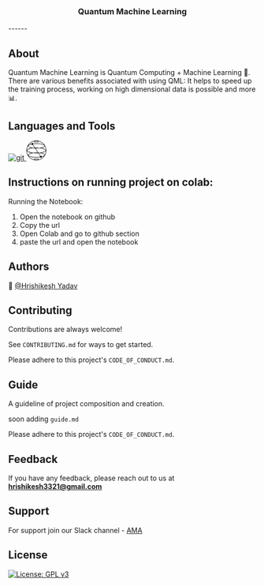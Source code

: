 <br />
<div align="center">
  <h3 align="center">Quantum Machine Learning</h3>

</div>
------

## About

Quantum Machine Learning is Quantum Computing + Machine Learning 🧠. There are various benefits associated with using QML: It helps to speed up the training process, working on high dimensional data is possible and more 📊.


## Languages and Tools

<a href="https://www.python.org/" rel="noreferrer"> <img src="https://www.svgrepo.com/show/452091/python.svg" alt="git" width="40" height="40"/> </a>
<a href="https://qiskit.org/" rel="noreferrer"> <img src="https://github.com/Hrishikesh332/Quantum-Machine-Learning/blob/main/src/qiskit.png" alt="git" width="40" height="40"/> </a>

 

 
 ## Instructions on running project on colab:

Running the Notebook:

1. Open the notebook on github
2. Copy the url
3. Open Colab and go to github section
4. paste the url and open the notebook


## Authors

🔆 [@Hrishikesh Yadav](https://www.github.com/hrishikesh332)


## Contributing

Contributions are always welcome!

See `CONTRIBUTING.md` for ways to get started.

Please adhere to this project's `CODE_OF_CONDUCT.md`.

## Guide

A guideline of project composition and creation.

soon adding `guide.md`

Please adhere to this project's `CODE_OF_CONDUCT.md`.

## Feedback

If you have any feedback, please reach out to us at **hrishikesh3321@gmail.com**


## Support

For support join our Slack channel - [AMA](https://ml-geeksworkspace.slack.com/archives/C03K2M9SBAA)

## License

[![License: GPL v3](https://img.shields.io/badge/License-GPLv3-blue.svg)](https://www.gnu.org/licenses/gpl-3.0)
